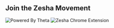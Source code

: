 ## Join the Zesha Movement

![Powered By Theta](https://user-images.githubusercontent.com/7295729/238951796-756274f6-f50b-4d70-abc1-b7950586d243.png)
![Zesha Chrome Extension](https://user-images.githubusercontent.com/7295729/238950505-f35d28dc-a41e-4039-8684-69a978ddc9cb.png)
